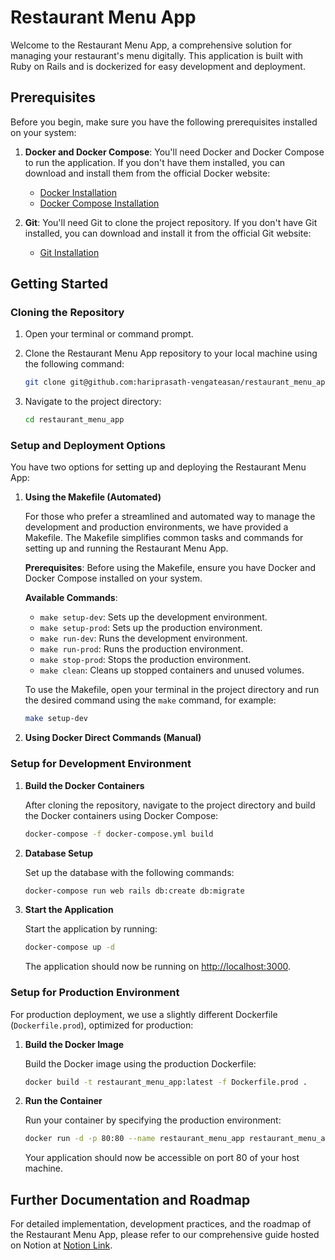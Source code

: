 # Restaurant Menu App

Welcome to the Restaurant Menu App, a comprehensive solution for managing your restaurant's menu digitally. This application is built with Ruby on Rails and is dockerized for easy development and deployment.

## Prerequisites

Before you begin, make sure you have the following prerequisites installed on your system:

1. **Docker and Docker Compose**: You'll need Docker and Docker Compose to run the application. If you don't have them installed, you can download and install them from the official Docker website:
   - [Docker Installation](https://docs.docker.com/get-docker/)
   - [Docker Compose Installation](https://docs.docker.com/compose/install/)

2. **Git**: You'll need Git to clone the project repository. If you don't have Git installed, you can download and install it from the official Git website:
   - [Git Installation](https://git-scm.com/downloads)

## Getting Started

### Cloning the Repository

1. Open your terminal or command prompt.

2. Clone the Restaurant Menu App repository to your local machine using the following command:
   ```sh
   git clone git@github.com:hariprasath-vengateasan/restaurant_menu_app.git
   ```

3. Navigate to the project directory:
   ```sh
   cd restaurant_menu_app
   ```

### Setup and Deployment Options

You have two options for setting up and deploying the Restaurant Menu App:

1. **Using the Makefile (Automated)**

   For those who prefer a streamlined and automated way to manage the development and production environments, we have provided a Makefile. The Makefile simplifies common tasks and commands for setting up and running the Restaurant Menu App.

   **Prerequisites**: Before using the Makefile, ensure you have Docker and Docker Compose installed on your system.

   **Available Commands**:

   - `make setup-dev`: Sets up the development environment.
   - `make setup-prod`: Sets up the production environment.
   - `make run-dev`: Runs the development environment.
   - `make run-prod`: Runs the production environment.
   - `make stop-prod`: Stops the production environment.
   - `make clean`: Cleans up stopped containers and unused volumes.

   To use the Makefile, open your terminal in the project directory and run the desired command using the `make` command, for example:

   ```bash
   make setup-dev
   ```

2. **Using Docker Direct Commands (Manual)**
  ### Setup for Development Environment

   1. **Build the Docker Containers**

      After cloning the repository, navigate to the project directory and build the Docker containers using Docker Compose:
      ```sh
      docker-compose -f docker-compose.yml build
      ```

   2. **Database Setup**

      Set up the database with the following commands:
      ```sh
      docker-compose run web rails db:create db:migrate
      ```

   3. **Start the Application**

      Start the application by running:
      ```sh
      docker-compose up -d
      ```

      The application should now be running on [http://localhost:3000](http://localhost:3000).

   ### Setup for Production Environment

   For production deployment, we use a slightly different Dockerfile (`Dockerfile.prod`), optimized for production:

   1. **Build the Docker Image**

      Build the Docker image using the production Dockerfile:
      ```sh
      docker build -t restaurant_menu_app:latest -f Dockerfile.prod .
      ```

   2. **Run the Container**

      Run your container by specifying the production environment:
      ```sh
      docker run -d -p 80:80 --name restaurant_menu_app restaurant_menu_app:latest
      ```

      Your application should now be accessible on port 80 of your host machine.

## Further Documentation and Roadmap

For detailed implementation, development practices, and the roadmap of the Restaurant Menu App, please refer to our comprehensive guide hosted on Notion at [Notion Link](https://hariprasath98.notion.site/Foaps-Restuarant-Menu-App-faa8f795ca374d3582e90237988badd4).